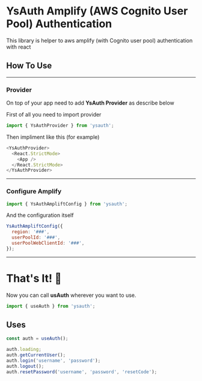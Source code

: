 # YsAuth Amplify (AWS Cognito User Pool) Authentication

This library is helper to aws amplify (with Cognito user pool) authentication with react

## How To Use

---

### Provider

On top of your app need to add <b>YsAuth Provider</b> as describe below

First of all you need to import provider

```javascript
import { YsAuthProvider } from 'ysauth';
```

Then impliment like this (for example)

```javascript
<YsAuthProvider>
  <React.StrictMode>
    <App />
  </React.StrictMode>
</YsAuthProvider>
```

---

### Configure Amplify

```javascript
import { YsAuthAmpliftConfig } from 'ysauth';
```

And the configuration itself

```javascript
YsAuthAmpliftConfig({
  region: '###',
  userPoolId: '###',
  userPoolWebClientId: '###',
});
```

---

# That's It! 🚀

Now you can call <b>usAuth</b> wherever you want to use.

```javascript
import { useAuth } from 'ysauth';
```

## Uses

```javascript
const auth = useAuth();

auth.loading;
auth.getCurrentUser();
auth.login('username', 'password');
auth.logout();
auth.resetPassword('username', 'password', 'resetCode');
```
